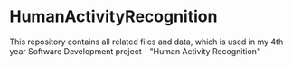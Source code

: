 # HumanActivityRecognition
This repository contains all related files and data, which is used in my 4th year Software Development project - "Human Activity Recognition"

